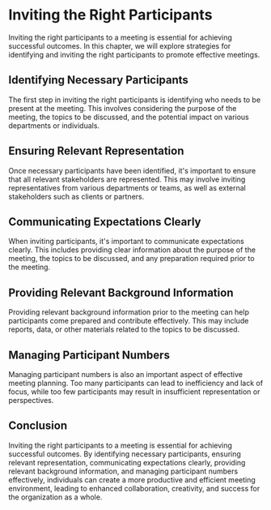 Inviting the Right Participants
========================================================================

Inviting the right participants to a meeting is essential for achieving successful outcomes. In this chapter, we will explore strategies for identifying and inviting the right participants to promote effective meetings.

Identifying Necessary Participants
----------------------------------

The first step in inviting the right participants is identifying who needs to be present at the meeting. This involves considering the purpose of the meeting, the topics to be discussed, and the potential impact on various departments or individuals.

Ensuring Relevant Representation
--------------------------------

Once necessary participants have been identified, it's important to ensure that all relevant stakeholders are represented. This may involve inviting representatives from various departments or teams, as well as external stakeholders such as clients or partners.

Communicating Expectations Clearly
----------------------------------

When inviting participants, it's important to communicate expectations clearly. This includes providing clear information about the purpose of the meeting, the topics to be discussed, and any preparation required prior to the meeting.

Providing Relevant Background Information
-----------------------------------------

Providing relevant background information prior to the meeting can help participants come prepared and contribute effectively. This may include reports, data, or other materials related to the topics to be discussed.

Managing Participant Numbers
----------------------------

Managing participant numbers is also an important aspect of effective meeting planning. Too many participants can lead to inefficiency and lack of focus, while too few participants may result in insufficient representation or perspectives.

Conclusion
----------

Inviting the right participants to a meeting is essential for achieving successful outcomes. By identifying necessary participants, ensuring relevant representation, communicating expectations clearly, providing relevant background information, and managing participant numbers effectively, individuals can create a more productive and efficient meeting environment, leading to enhanced collaboration, creativity, and success for the organization as a whole.
